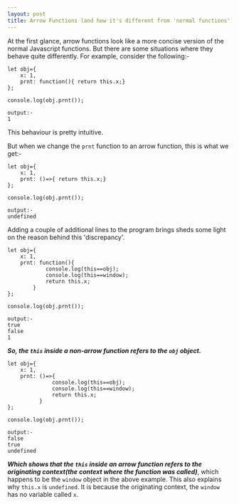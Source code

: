 ```yaml
---
layout: post
title: Arrow Functions (and how it's different from 'normal functions')
---
```


At the first glance, arrow functions look like a more concise version of the normal Javascript functions.
But there are some situations where they behave quite differently. For example, consider the following:-

```
let obj={
	x: 1,
	prnt: function(){ return this.x;}
};

console.log(obj.prnt());

```

```
output:-
1
```
This behaviour is pretty intuitive.

But when we change the `prnt` function to an arrow function, this is what we get:-

```
let obj={
	x: 1,
	prnt: ()=>{ return this.x;}
};

console.log(obj.prnt());
```

```
output:-
undefined
```
Adding a couple of additional lines to the program brings sheds some light on the reason behind this 'discrepancy'.

```
let obj={
	x: 1,
	prnt: function(){ 
			console.log(this==obj);
			console.log(this==window);
			return this.x;
		}
};

console.log(obj.prnt());

```

```
output:-
true
false
1
```
***So, the `this` inside a non-arrow function refers to the `obj` object.***

```
let obj={
	x: 1,
	prnt: ()=>{ 
              console.log(this==obj);
              console.log(this==window);
              return this.x;
          }
};

console.log(obj.prnt());
```

```
output:-
false
true
undefined
```

***Which shows that the `this` inside an arrow function refers to the originating context(the context where the function was called)***, which happens to be the `window` object in the above example. This also explains why `this.x` is `undefined`. It is because the originating context, the `window` has no variable called `x`.